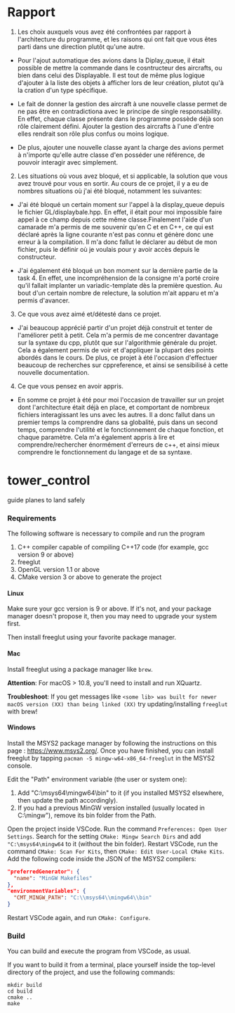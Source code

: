 # Rapport

1. Les choix auxquels vous avez été confrontées par rapport à l'architecture du programme, et les raisons qui ont fait que vous êtes parti dans une direction plutôt qu'une autre.

- Pour l'ajout automatique des avions dans la Diplay_queue, il était possible de mettre la commande dans le cosntructeur des aircrafts, ou bien dans celui des Displayable. Il est tout de même plus logique d'ajouter à la liste des objets à afficher lors de leur création, plutot qu'à la cration d'un type spécifique.

- Le fait de donner la gestion des aircraft à une nouvelle classe permet de ne pas être en contradictiona avec le principe de single responsability. En effet, chaque classe présente dans le programme possède déjà son rôle clairement défini. Ajouter la gestion des aircrafts à l'une d'entre elles rendrait son rôle plus confus ou moins logique.
- De plus, ajouter une nouvelle classe ayant la charge des avions permet à n'importe qu'elle autre classe d'en posséder une référence, de pouvoir interagir avec simplement.

2. Les situations où vous avez bloqué, et si applicable, la solution que vous avez trouvé pour vous en sortir.
   Au cours de ce projet, il y a eu de nombres situations où j'ai été bloqué, notamment les suivantes:

- J'ai été bloqué un certain moment sur l'appel à la display_queue depuis le fichier GL/displaybale.hpp. En effet, il était pour moi impossible faire appel à ce champ depuis cette même classe.Finalement l'aide d'un camarade m'a permis de me souvenir qu'en C et en C++, ce qui est déclaré après la ligne courante n'est pas connu et génère donc une erreur à la compilation. Il m'a donc fallut le déclarer au début de mon fichier, puis le définir où je voulais pour y avoir accès depuis le constructeur.

- J'ai également été bloqué un bon moment sur la dernière partie de la task 4. En effet, une incompréhension de la consigne m'a porté croire qu'il fallait implanter un variadic-template dès la première question. Au bout d'un certain nombre de relecture, la solution m'ait apparu et m'a permis d'avancer.

3. Ce que vous avez aimé et/détesté dans ce projet.

- J'ai beaucoup apprécié partir d'un projet déjà construit et tenter de l'améliorer petit à petit. Cela m'a permis de me concentrer davantage sur la syntaxe du cpp, plutôt que sur l'algorithmie générale du projet.
  Cela a également permis de voir et d'appliquer la plupart des points abordés dans le cours. De plus, ce projet à été l'occasion d'effectuer beaucoup de recherches sur cppreference, et ainsi se sensibilisé à cette nouvelle documentation.

4. Ce que vous pensez en avoir appris.

- En somme ce projet à été pour moi l'occasion de travailler sur un projet dont l'architecture était déjà en place, et comportant de nombreux fichiers interagissant les uns avec les autres. Il a donc fallut dans un premier temps la comprendre dans sa globalité, puis dans un second temps, comprendre l'utilité et le fonctionnement de chaque fonction, et chaque paramètre.
  Cela m'a également appris à lire et comprendre/rechercher énormément d'erreurs de c++, et ainsi mieux comprendre le fonctionnement du langage et de sa syntaxe.

# tower_control

guide planes to land safely

### Requirements

The following software is necessary to compile and run the program

1. C++ compiler capable of compiling C++17 code (for example, gcc version 9 or above)
2. freeglut
3. OpenGL version 1.1 or above
4. CMake version 3 or above to generate the project

#### Linux

Make sure your gcc version is 9 or above.
If it's not, and your package manager doesn't propose it, then you may need to upgrade your system first.

Then install freeglut using your favorite package manager.

#### Mac

Install freeglut using a package manager like `brew`.

**Attention**:
For macOS > 10.8, you'll need to install and run XQuartz.

**Troubleshoot**:
If you get messages like `<some lib> was built for newer macOS version (XX) than being linked (XX)` try updating/installing `freeglut` with brew!

#### Windows

Install the MSYS2 package manager by following the instructions on this page : https://www.msys2.org/.
Once you have finished, you can install freeglut by tapping `pacman -S mingw-w64-x86_64-freeglut` in the MSYS2 console.

Edit the "Path" environment variable (the user or system one):

1. Add "C:\msys64\mingw64\bin" to it (if you installed MSYS2 elsewhere, then update the path accordingly).
2. If you had a previous MinGW version installed (usually located in C:\mingw"), remove its bin folder from the Path.

Open the project inside VSCode.
Run the command `Preferences: Open User Settings`.
Search for the setting `CMake: Mingw Search Dirs` and add `"C:\msys64\mingw64` to it (without the bin folder).
Restart VSCode, run the command `CMake: Scan For Kits`, then `CMake: Edit User-Local CMake Kits`.
Add the following code inside the JSON of the MSYS2 compilers:

```json
"preferredGenerator": {
  "name": "MinGW Makefiles"
},
"environmentVariables": {
  "CMT_MINGW_PATH": "C:\\msys64\\mingw64\\bin"
}
```

Restart VSCode again, and run `CMake: Configure`.

### Build

You can build and execute the program from VSCode, as usual.

If you want to build it from a terminal, place yourself inside the top-level directory of the project, and use the following commands:

```
mkdir build
cd build
cmake ..
make
```
